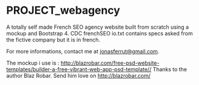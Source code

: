 # PROJECT_webagency

A totally self made French SEO agency website built from scratch using a mockup and Bootstrap 4. CDC frenchSEO io.txt contains specs asked from the fictive company but it is in french. 

For more informations, contact me at jonasferrut@gmail.com.

The mockup i use is :
http://blazrobar.com/free-psd-website-templates/builder-a-free-vibrant-web-app-psd-template//
Thanks to the author Blaz Robar. Send him love on http://blazrobar.com/ 
